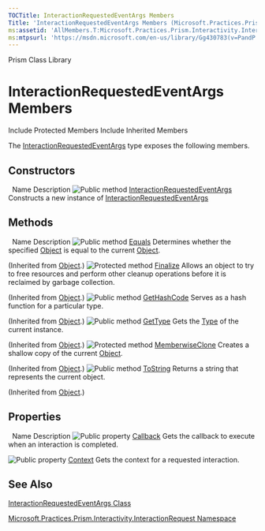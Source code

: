 ```yaml
---
TOCTitle: InteractionRequestedEventArgs Members
Title: 'InteractionRequestedEventArgs Members (Microsoft.Practices.Prism.Interactivity.InteractionRequest)'
ms:assetid: 'AllMembers.T:Microsoft.Practices.Prism.Interactivity.InteractionRequest.InteractionRequestedEventArgs'
ms:mtpsurl: 'https://msdn.microsoft.com/en-us/library/Gg430783(v=PandP.50)'
---
```


Prism Class Library

InteractionRequestedEventArgs Members
=====================================

Include Protected Members
Include Inherited Members

The [InteractionRequestedEventArgs](https://msdn.microsoft.com/t:microsoft.practices.prism.interactivity.interactionrequest.interactionrequestedeventargs) type exposes the following members.

Constructors
------------

<span id="constructorTableToggle"></span>
 
Name
Description
![](https://msdn.microsoft.com/en-us/Gg430783.pubmethod(en-us,PandP.50).gif "Public method")
[InteractionRequestedEventArgs](https://msdn.microsoft.com/m:microsoft.practices.prism.interactivity.interactionrequest.interactionrequestedeventargs.)
Constructs a new instance of [InteractionRequestedEventArgs](https://msdn.microsoft.com/t:microsoft.practices.prism.interactivity.interactionrequest.interactionrequestedeventargs)

Methods
-------

<span id="methodTableToggle"></span>
 
Name
Description
![](https://msdn.microsoft.com/en-us/Gg430783.pubmethod(en-us,PandP.50).gif "Public method")
[Equals](http://msdn2.microsoft.com/en-us/library/bsc2ak47)
Determines whether the specified [Object](http://msdn2.microsoft.com/en-us/library/e5kfa45b) is equal to the current [Object](http://msdn2.microsoft.com/en-us/library/e5kfa45b).

(Inherited from [Object](http://msdn2.microsoft.com/en-us/library/e5kfa45b).)
![](https://msdn.microsoft.com/en-us/Gg430783.protmethod(en-us,PandP.50).gif "Protected method")
[Finalize](http://msdn2.microsoft.com/en-us/library/4k87zsw7)
Allows an object to try to free resources and perform other cleanup operations before it is reclaimed by garbage collection.

(Inherited from [Object](http://msdn2.microsoft.com/en-us/library/e5kfa45b).)
![](https://msdn.microsoft.com/en-us/Gg430783.pubmethod(en-us,PandP.50).gif "Public method")
[GetHashCode](http://msdn2.microsoft.com/en-us/library/zdee4b3y)
Serves as a hash function for a particular type.

(Inherited from [Object](http://msdn2.microsoft.com/en-us/library/e5kfa45b).)
![](https://msdn.microsoft.com/en-us/Gg430783.pubmethod(en-us,PandP.50).gif "Public method")
[GetType](http://msdn2.microsoft.com/en-us/library/dfwy45w9)
Gets the [Type](http://msdn2.microsoft.com/en-us/library/42892f65) of the current instance.

(Inherited from [Object](http://msdn2.microsoft.com/en-us/library/e5kfa45b).)
![](https://msdn.microsoft.com/en-us/Gg430783.protmethod(en-us,PandP.50).gif "Protected method")
[MemberwiseClone](http://msdn2.microsoft.com/en-us/library/57ctke0a)
Creates a shallow copy of the current [Object](http://msdn2.microsoft.com/en-us/library/e5kfa45b).

(Inherited from [Object](http://msdn2.microsoft.com/en-us/library/e5kfa45b).)
![](https://msdn.microsoft.com/en-us/Gg430783.pubmethod(en-us,PandP.50).gif "Public method")
[ToString](http://msdn2.microsoft.com/en-us/library/7bxwbwt2)
Returns a string that represents the current object.

(Inherited from [Object](http://msdn2.microsoft.com/en-us/library/e5kfa45b).)

Properties
----------

<span id="propertyTableToggle"></span>
 
Name
Description
![](https://msdn.microsoft.com/en-us/Gg430783.pubproperty(en-us,PandP.50).gif "Public property")
[Callback](https://msdn.microsoft.com/p:microsoft.practices.prism.interactivity.interactionrequest.interactionrequestedeventargs.callback)
Gets the callback to execute when an interaction is completed.

![](https://msdn.microsoft.com/en-us/Gg430783.pubproperty(en-us,PandP.50).gif "Public property")
[Context](https://msdn.microsoft.com/p:microsoft.practices.prism.interactivity.interactionrequest.interactionrequestedeventargs.context)
Gets the context for a requested interaction.

See Also
--------

<span id="seeAlsoToggle"></span>
[InteractionRequestedEventArgs Class](https://msdn.microsoft.com/t:microsoft.practices.prism.interactivity.interactionrequest.interactionrequestedeventargs)

[Microsoft.Practices.Prism.Interactivity.InteractionRequest Namespace](https://msdn.microsoft.com/n:microsoft.practices.prism.interactivity.interactionrequest)
